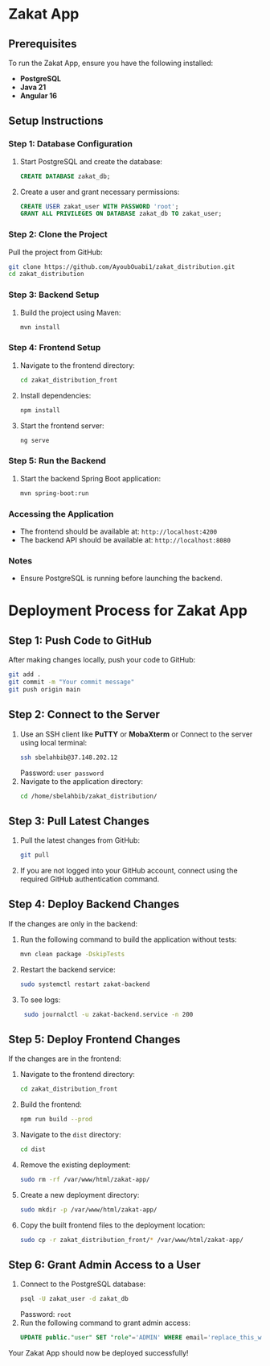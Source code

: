 # Zakat App

## Prerequisites
To run the Zakat App, ensure you have the following installed:
- **PostgreSQL**
- **Java 21**
- **Angular 16**

## Setup Instructions

### Step 1: Database Configuration
1. Start PostgreSQL and create the database:
   ```sql
   CREATE DATABASE zakat_db;
   ```
2. Create a user and grant necessary permissions:
   ```sql
   CREATE USER zakat_user WITH PASSWORD 'root';
   GRANT ALL PRIVILEGES ON DATABASE zakat_db TO zakat_user;
   ```

### Step 2: Clone the Project
Pull the project from GitHub:
```sh
git clone https://github.com/AyoubOuabi1/zakat_distribution.git
cd zakat_distribution
```

### Step 3: Backend Setup

1. Build the project using Maven:
   ```sh
   mvn install
   ```
   
### Step 4: Frontend Setup
1. Navigate to the frontend directory:
   ```sh
   cd zakat_distribution_front
   ```
2. Install dependencies:
   ```sh
   npm install
   ```
3. Start the frontend server:
   ```sh
   ng serve
   ```

### Step 5: Run the Backend
1. Start the backend Spring Boot application:
   ```sh
   mvn spring-boot:run
   ```

### Accessing the Application
- The frontend should be available at: `http://localhost:4200`
- The backend API should be available at: `http://localhost:8080`

### Notes
- Ensure PostgreSQL is running before launching the backend.



# Deployment Process for Zakat App

## Step 1: Push Code to GitHub
After making changes locally, push your code to GitHub:
```sh
git add .
git commit -m "Your commit message"
git push origin main
```

## Step 2: Connect to the Server
1. Use an SSH client like **PuTTY** or **MobaXterm** or Connect to the server using local terminal:
   ```sh
   ssh sbelahbib@37.148.202.12
   ```
   Password: `user password`
3. Navigate to the application directory:
   ```sh
   cd /home/sbelahbib/zakat_distribution/
   ```

## Step 3: Pull Latest Changes
1. Pull the latest changes from GitHub:
   ```sh
   git pull
   ```
2. If you are not logged into your GitHub account, connect using the required GitHub authentication command.

## Step 4: Deploy Backend Changes
If the changes are only in the backend:
1. Run the following command to build the application without tests:
   ```sh
   mvn clean package -DskipTests
   ```
2. Restart the backend service:
   ```sh
   sudo systemctl restart zakat-backend
   ```
3. To see logs:
   ```sh
    sudo journalctl -u zakat-backend.service -n 200
   ```
## Step 5: Deploy Frontend Changes
If the changes are in the frontend:
1. Navigate to the frontend directory:
   ```sh
   cd zakat_distribution_front
   ```
2. Build the frontend:
   ```sh
   npm run build --prod
   ```
3. Navigate to the `dist` directory:
   ```sh
   cd dist
   ```
4. Remove the existing deployment:
   ```sh
   sudo rm -rf /var/www/html/zakat-app/
   ```
5. Create a new deployment directory:
   ```sh
   sudo mkdir -p /var/www/html/zakat-app/
   ```
6. Copy the built frontend files to the deployment location:
   ```sh
   sudo cp -r zakat_distribution_front/* /var/www/html/zakat-app/
   ```

## Step 6: Grant Admin Access to a User
1. Connect to the PostgreSQL database:
   ```sh
   psql -U zakat_user -d zakat_db
   ```
   Password: `root`
2. Run the following command to grant admin access:
   ```sql
   UPDATE public."user" SET "role"='ADMIN' WHERE email='replace_this_with_user_email';
   ```

Your Zakat App should now be deployed successfully!

